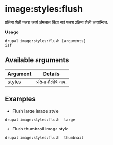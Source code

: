 # image:styles:flush
प्रतिमा शैली फ्लश कार्य अंमलात किंवा सर्व फ्लश प्रतिमा शैली कार्यान्वित.

**Usage:**
```
drupal image:styles:flush [arguments]
isf
```

## Available arguments
Argument | Details
---------|-------------
styles | प्रतिमा शैलीचे नाव.

## Examples
* Flush large image style
```
drupal image:styles:flush  large
```
* Flush thumbnail image style
```
drupal image:styles:flush  thumbnail
```
